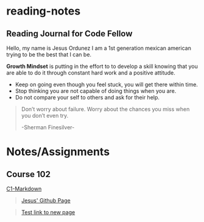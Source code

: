 # reading-notes
## Reading Journal for Code Fellow
Hello, my name is Jesus Ordunez I am a 1st generation mexican american trying to be the best that I can be. 

**Growth Mindset** is putting in the effort to to develop a skill knowing that you are able to do it through constant hard work and a positive attitude.

- Keep on going even though you feel stuck, you will get there within time.
- Stop thinking you are not capable of doing things when you are.
- Do not compare your self to others and ask for their help. 

> Don’t worry about failure. Worry about the chances you miss when you don’t even try.
>
> -Sherman Finesilver-


# Notes/Assignments
## Course 102
[C1-Markdown](https://jnez405.github.io/reading-notes/Course102/C-1_Markdown)








> [Jesus' Github Page](https://github.com/Jnez405)


> [Test link to new page](https://jnez405.github.io/reading-notes/Test)

